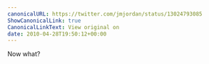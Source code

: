 ```yaml
---
canonicalURL: https://twitter.com/jmjordan/status/13024793085
ShowCanonicalLink: true
CanonicalLinkText: View original on
date: 2010-04-28T19:50:12+00:00
---
```

Now what?